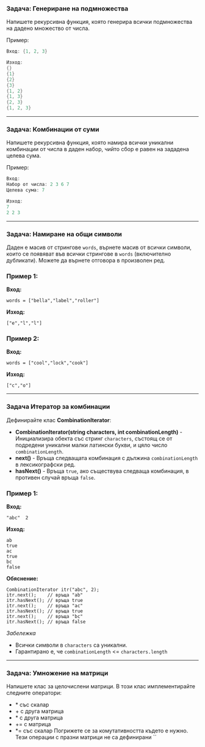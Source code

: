 ### Задача: Генериране на подмножества

Напишете рекурсивна функция, която генерира всички подмножества на дадено множество от числа.

Пример:
```cpp
Вход: {1, 2, 3}

Изход:
{}
{1}
{2}
{3}
{1, 2}
{1, 3}
{2, 3}
{1, 2, 3}
```

---

### Задача: Комбинации от суми

Напишете рекурсивна функция, която намира всички уникални комбинации от числа в даден набор, чийто сбор е равен на зададена целева сума.

Пример:
```cpp
Вход:
Набор от числа: 2 3 6 7
Целева сума: 7

Изход:
7
2 2 3
```

---

### Задача: Намиране на общи символи

Даден е масив от стрингове `words`, върнете масив от всички символи, които се появяват във всички стрингове в `words` (включително дубликати). Можете да върнете отговора в произволен ред.

### Пример 1:

**Вход:**

```
words = ["bella","label","roller"]
```

**Изход:**

```
["e","l","l"]
```

### Пример 2:

**Вход:**

```
words = ["cool","lock","cook"]
```

**Изход:**

```
["c","o"]
```

---

### Задача Итератор за комбинации
Дефинирайте клас **CombinationIterator**:

- **CombinationIterator(string characters, int combinationLength)** - Инициализира обекта със стринг `characters`, състоящ се от подредени уникални малки латински букви, и цяло число `combinationLength`.
- **next()** - Връща следващата комбинация с дължина `combinationLength` в лексикографски ред.
- **hasNext()** - Връща `true`, ако съществува следваща комбинация, в противен случай връща `false`.

### Пример 1:

**Вход:**

```
"abc"  2
```

**Изход:**

```
ab 
true 
ac
true
bc 
false
```

**Обяснение:**

```
CombinationIterator itr("abc", 2);
itr.next();    // връща "ab"
itr.hasNext(); // връща true
itr.next();    // връща "ac"
itr.hasNext(); // връща true
itr.next();    // връща "bc"
itr.hasNext(); // връща false
```

*Забележка*
- Всички символи в `characters` са уникални.
- Гарантирано е, че `combinationLength` <= `characters.length`

---

### Задача: Умножение на матрици
Напишете клас за целочислени матрици. В този клас имплементирайте следните оператори:
- \* със скалар
- \+ с друга матрица
- \* с друга матрица
- += с матрица
- *= със скалар
Погрижете се за комутативността където е нужно. Тези операции с празни матрици не са дефинирани
`` 


